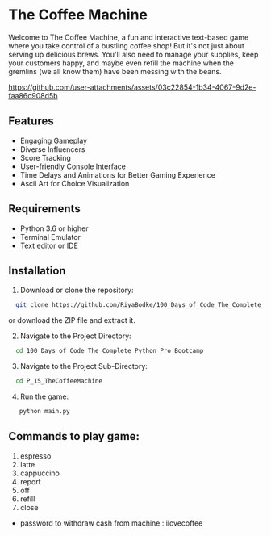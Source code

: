 # The Coffee Machine

 Welcome to The Coffee Machine, a fun and interactive text-based game where you take control of a bustling coffee shop! But it's not just about serving up delicious brews. You'll also need to manage your supplies, keep your customers happy, and maybe even refill the machine when the gremlins (we all know them) have been messing with the beans.

https://github.com/user-attachments/assets/03c22854-1b34-4067-9d2e-faa86c908d5b

## Features

- Engaging Gameplay
- Diverse Influencers 
- Score Tracking 
- User-friendly Console Interface
- Time Delays and Animations for Better Gaming Experience
- Ascii Art for Choice Visualization

## Requirements

- Python 3.6 or higher
- Terminal Emulator
- Text editor or IDE 
  
## Installation

1. Download or clone the repository:

```sh
  git clone https://github.com/RiyaBodke/100_Days_of_Code_The_Complete_Python_Pro_Bootcamp
```
or download the ZIP file and extract it.

2. Navigate to the Project Directory:

```sh
  cd 100_Days_of_Code_The_Complete_Python_Pro_Bootcamp
```

3. Navigate to the Project Sub-Directory:

```sh
  cd P_15_TheCoffeeMachine
```

4. Run the game:

```sh
   python main.py
```

## Commands to play game: 

1. espresso
2. latte
3. cappuccino
4. report
5. off
6. refill
7. close

- password to withdraw cash from machine : ilovecoffee
